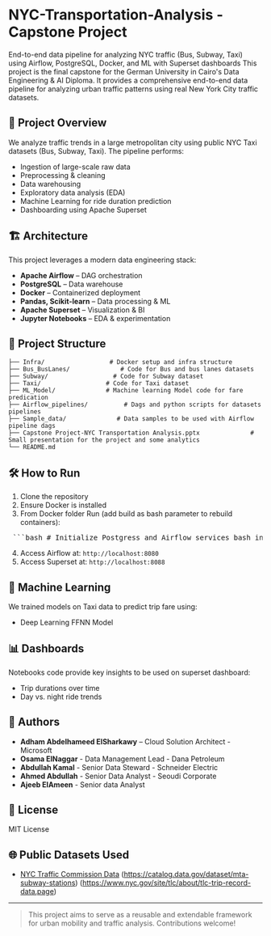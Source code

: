 # NYC-Transportation-Analysis  - Capstone Project
End-to-end data pipeline for analyzing NYC traffic (Bus, Subway, Taxi) using Airflow, PostgreSQL, Docker, and ML with Superset dashboards
This project is the final capstone for the German University in Cairo's Data Engineering & AI Diploma. It provides a comprehensive end-to-end data pipeline for analyzing urban traffic patterns using real New York City traffic datasets.

## 🚦 Project Overview

We analyze traffic trends in a large metropolitan city using public NYC Taxi datasets (Bus, Subway, Taxi). The pipeline performs:

- Ingestion of large-scale raw data
- Preprocessing & cleaning
- Data warehousing
- Exploratory data analysis (EDA)
- Machine Learning for ride duration prediction
- Dashboarding using Apache Superset

## 🏗️ Architecture

This project leverages a modern data engineering stack:

- **Apache Airflow** – DAG orchestration
- **PostgreSQL** – Data warehouse
- **Docker** – Containerized deployment
- **Pandas, Scikit-learn** – Data processing & ML
- **Apache Superset** – Visualization & BI
- **Jupyter Notebooks** – EDA & experimentation

## 📂 Project Structure

```
├── Infra/                  # Docker setup and infra structure
├── Bus_BusLanes/              # Code for Bus and bus lanes datasets
├── Subway/                  # Code for Subway dataset
├── Taxi/                  # Code for Taxi dataset
├── ML_Model/              # Machine learning Model code for fare predication
├── Airflow_pipelines/          # Dags and python scripts for datasets pipelines
├── Sample_data/              # Data samples to be used with Airflow pipeline dags
├── Capstone Project-NYC Transportation Analysis.pptx              # Small presentation for the project and some analytics
└── README.md
```

## 🛠️ How to Run

1. Clone the repository
2. Ensure Docker is installed
3. From Docker folder Run (add build as bash parameter to rebuild containers):

<pre> ```bash # Initialize Postgress and Airflow services bash init.sh build # Initialize Superset bash init_superset.sh ``` </pre>

4. Access Airflow at: `http://localhost:8080`
5. Access Superset at: `http://localhost:8088`

## 🧠 Machine Learning

We trained models on Taxi data to predict trip fare using:
- Deep Learning FFNN Model

## 📊 Dashboards

Notebooks code provide key insights to be used on superset dashboard:
- Trip durations over time
- Day vs. night ride trends

## 👥 Authors

- **Adham Abdelhameed ElSharkawy** – Cloud Solution Architect - Microsoft
- **Osama ElNaggar** - Data Management Lead - Dana Petroleum
- **Abdullah Kamal** - Senior Data Steward - Schneider Electric
- **Ahmed Abdullah** - 	Senior Data Analyst - Seoudi Corporate
- **Ajeeb ElAmeen** - Senior data Analyst


## 📜 License

MIT License

## 🌐 Public Datasets Used

- [NYC Traffic Commission Data](https://www.nyc.gov/html/dot/html/about/datafeeds)
                               (https://catalog.data.gov/dataset/mta-subway-stations)
                               (https://www.nyc.gov/site/tlc/about/tlc-trip-record-data.page)

---

> This project aims to serve as a reusable and extendable framework for urban mobility and traffic analysis. Contributions welcome!

